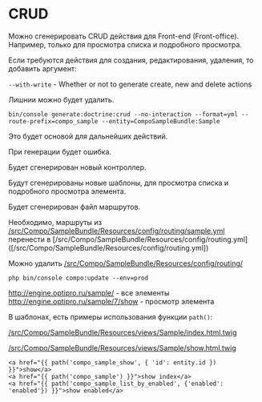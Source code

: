 # CRUD

Можно сгенерировать CRUD действия для Front-end (Front-office). Например, только для просмотра списка и подробного просмотра.

Если требуются действия для создания, редактирования, удаления, то добавить аргумент:

`--with-write` - Whether or not to generate create, new and delete actions

Лишнии можно будет удалить.


```
bin/console generate:doctrine:crud --no-interaction --format=yml --route-prefix=compo_sample --entity=CompoSampleBundle:Sample
```

Это будет основой для дальнейших действий.

При генерации будет ошибка.

Будет сгенерирован новый контроллер.

Будут сгенерированы новые шаблоны, для просмотра списка и подробного просмотра элемента.

Будет сгенерирован файл маршрутов.

Необходимо, маршруты из [/src/Compo/SampleBundle/Resources/config/routing/sample.yml]([/src/Compo/SampleBundle/Resources/config/routing/sample.yml]) перенести в [/src/Compo/SampleBundle/Resources/config/routing.yml] ([/src/Compo/SampleBundle/Resources/config/routing.yml])


Можно удалить [/src/Compo/SampleBundle/Resources/config/routing/]([/src/Compo/SampleBundle/Resources/config/routing/])

```
php bin/console compo:update --env=prod
```

http://engine.optipro.ru/sample/ - все элементы
http://engine.optipro.ru/sample/7/show - просмотр элемента


В шаблонах, есть примеры использования функции `path()`:

[/src/Compo/SampleBundle/Resources/views/Sample/index.html.twig]([/src/Compo/SampleBundle/Resources/views/Sample/index.html.twig])

[/src/Compo/SampleBundle/Resources/views/Sample/show.html.twig]([/src/Compo/SampleBundle/Resources/views/Sample/show.html.twig])

```twig
<a href="{{ path('compo_sample_show', { 'id': entity.id }) }}">show</a>
<a href="{{ path('compo_sample') }}">show index</a>
<a href="{{ path('compo_sample_list_by_enabled', {'enabled': 'enabled'}) }}">show enabled</a>
```